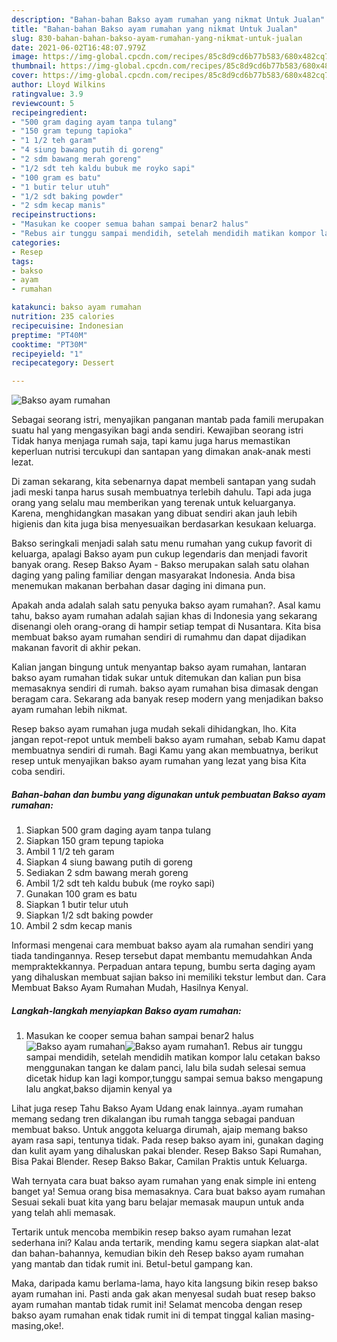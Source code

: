 ```yaml
---
description: "Bahan-bahan Bakso ayam rumahan yang nikmat Untuk Jualan"
title: "Bahan-bahan Bakso ayam rumahan yang nikmat Untuk Jualan"
slug: 830-bahan-bahan-bakso-ayam-rumahan-yang-nikmat-untuk-jualan
date: 2021-06-02T16:48:07.979Z
image: https://img-global.cpcdn.com/recipes/85c8d9cd6b77b583/680x482cq70/bakso-ayam-rumahan-foto-resep-utama.jpg
thumbnail: https://img-global.cpcdn.com/recipes/85c8d9cd6b77b583/680x482cq70/bakso-ayam-rumahan-foto-resep-utama.jpg
cover: https://img-global.cpcdn.com/recipes/85c8d9cd6b77b583/680x482cq70/bakso-ayam-rumahan-foto-resep-utama.jpg
author: Lloyd Wilkins
ratingvalue: 3.9
reviewcount: 5
recipeingredient:
- "500 gram daging ayam tanpa tulang"
- "150 gram tepung tapioka"
- "1 1/2 teh garam"
- "4 siung bawang putih di goreng"
- "2 sdm bawang merah goreng"
- "1/2 sdt teh kaldu bubuk me royko sapi"
- "100 gram es batu"
- "1 butir telur utuh"
- "1/2 sdt baking powder"
- "2 sdm kecap manis"
recipeinstructions:
- "Masukan ke cooper semua bahan sampai benar2 halus"
- "Rebus air tunggu sampai mendidih, setelah mendidih matikan kompor lalu cetakan bakso menggunakan tangan ke dalam panci, lalu bila sudah selesai semua dicetak hidup kan lagi kompor,tunggu sampai semua bakso mengapung lalu angkat,bakso dijamin kenyal ya"
categories:
- Resep
tags:
- bakso
- ayam
- rumahan

katakunci: bakso ayam rumahan 
nutrition: 235 calories
recipecuisine: Indonesian
preptime: "PT40M"
cooktime: "PT30M"
recipeyield: "1"
recipecategory: Dessert

---
```



![Bakso ayam rumahan](https://img-global.cpcdn.com/recipes/85c8d9cd6b77b583/680x482cq70/bakso-ayam-rumahan-foto-resep-utama.jpg)

Sebagai seorang istri, menyajikan panganan mantab pada famili merupakan suatu hal yang mengasyikan bagi anda sendiri. Kewajiban seorang istri Tidak hanya menjaga rumah saja, tapi kamu juga harus memastikan keperluan nutrisi tercukupi dan santapan yang dimakan anak-anak mesti lezat.

Di zaman  sekarang, kita sebenarnya dapat membeli santapan yang sudah jadi meski tanpa harus susah membuatnya terlebih dahulu. Tapi ada juga orang yang selalu mau memberikan yang terenak untuk keluarganya. Karena, menghidangkan masakan yang dibuat sendiri akan jauh lebih higienis dan kita juga bisa menyesuaikan berdasarkan kesukaan keluarga. 

Bakso seringkali menjadi salah satu menu rumahan yang cukup favorit di keluarga, apalagi Bakso ayam pun cukup legendaris dan menjadi favorit banyak orang. Resep Bakso Ayam - Bakso merupakan salah satu olahan daging yang paling familiar dengan masyarakat Indonesia. Anda bisa menemukan makanan berbahan dasar daging ini dimana pun.

Apakah anda adalah salah satu penyuka bakso ayam rumahan?. Asal kamu tahu, bakso ayam rumahan adalah sajian khas di Indonesia yang sekarang disenangi oleh orang-orang di hampir setiap tempat di Nusantara. Kita bisa membuat bakso ayam rumahan sendiri di rumahmu dan dapat dijadikan makanan favorit di akhir pekan.

Kalian jangan bingung untuk menyantap bakso ayam rumahan, lantaran bakso ayam rumahan tidak sukar untuk ditemukan dan kalian pun bisa memasaknya sendiri di rumah. bakso ayam rumahan bisa dimasak dengan beragam cara. Sekarang ada banyak resep modern yang menjadikan bakso ayam rumahan lebih nikmat.

Resep bakso ayam rumahan juga mudah sekali dihidangkan, lho. Kita jangan repot-repot untuk membeli bakso ayam rumahan, sebab Kamu dapat membuatnya sendiri di rumah. Bagi Kamu yang akan membuatnya, berikut resep untuk menyajikan bakso ayam rumahan yang lezat yang bisa Kita coba sendiri.

<!--inarticleads1-->

##### Bahan-bahan dan bumbu yang digunakan untuk pembuatan Bakso ayam rumahan:

1. Siapkan 500 gram daging ayam tanpa tulang
1. Siapkan 150 gram tepung tapioka
1. Ambil 1 1/2 teh garam
1. Siapkan 4 siung bawang putih di goreng
1. Sediakan 2 sdm bawang merah goreng
1. Ambil 1/2 sdt teh kaldu bubuk (me royko sapi)
1. Gunakan 100 gram es batu
1. Siapkan 1 butir telur utuh
1. Siapkan 1/2 sdt baking powder
1. Ambil 2 sdm kecap manis


Informasi mengenai cara membuat bakso ayam ala rumahan sendiri yang tiada tandingannya. Resep tersebut dapat membantu memudahkan Anda mempraktekkannya. Perpaduan antara tepung, bumbu serta daging ayam yang dihaluskan membuat sajian bakso ini memiliki tekstur lembut dan. Cara Membuat Bakso Ayam Rumahan Mudah, Hasilnya Kenyal. 

<!--inarticleads2-->

##### Langkah-langkah menyiapkan Bakso ayam rumahan:

1. Masukan ke cooper semua bahan sampai benar2 halus
<img src="https://img-global.cpcdn.com/steps/11e6f84597ae9c55/160x128cq70/bakso-ayam-rumahan-langkah-memasak-1-foto.jpg" alt="Bakso ayam rumahan"><img src="https://img-global.cpcdn.com/steps/3f5d830af894f476/160x128cq70/bakso-ayam-rumahan-langkah-memasak-1-foto.jpg" alt="Bakso ayam rumahan">1. Rebus air tunggu sampai mendidih, setelah mendidih matikan kompor lalu cetakan bakso menggunakan tangan ke dalam panci, lalu bila sudah selesai semua dicetak hidup kan lagi kompor,tunggu sampai semua bakso mengapung lalu angkat,bakso dijamin kenyal ya


Lihat juga resep Tahu Bakso Ayam Udang enak lainnya..ayam rumahan memang sedang tren dikalangan ibu rumah tangga sebagai panduan membuat bakso. Untuk anggota keluarga dirumah, ajaip memang bakso ayam rasa sapi, tentunya tidak. Pada resep bakso ayam ini, gunakan daging dan kulit ayam yang dihaluskan pakai blender. Resep Bakso Sapi Rumahan, Bisa Pakai Blender. Resep Bakso Bakar, Camilan Praktis untuk Keluarga. 

Wah ternyata cara buat bakso ayam rumahan yang enak simple ini enteng banget ya! Semua orang bisa memasaknya. Cara buat bakso ayam rumahan Sesuai sekali buat kita yang baru belajar memasak maupun untuk anda yang telah ahli memasak.

Tertarik untuk mencoba membikin resep bakso ayam rumahan lezat sederhana ini? Kalau anda tertarik, mending kamu segera siapkan alat-alat dan bahan-bahannya, kemudian bikin deh Resep bakso ayam rumahan yang mantab dan tidak rumit ini. Betul-betul gampang kan. 

Maka, daripada kamu berlama-lama, hayo kita langsung bikin resep bakso ayam rumahan ini. Pasti anda gak akan menyesal sudah buat resep bakso ayam rumahan mantab tidak rumit ini! Selamat mencoba dengan resep bakso ayam rumahan enak tidak rumit ini di tempat tinggal kalian masing-masing,oke!.

